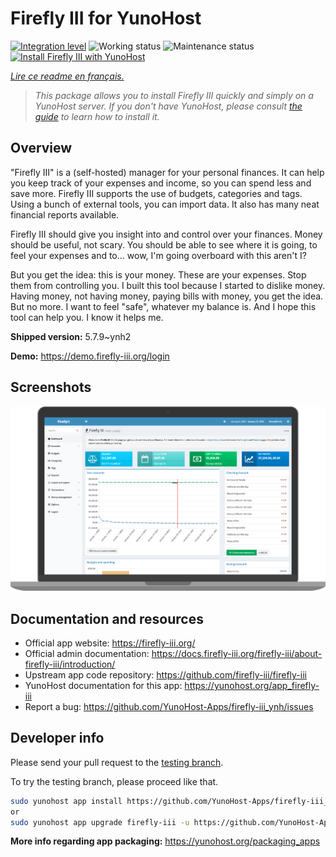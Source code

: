 <!--
N.B.: This README was automatically generated by https://github.com/YunoHost/apps/tree/master/tools/README-generator
It shall NOT be edited by hand.
-->

# Firefly III for YunoHost

[![Integration level](https://dash.yunohost.org/integration/firefly-iii.svg)](https://dash.yunohost.org/appci/app/firefly-iii) ![Working status](https://ci-apps.yunohost.org/ci/badges/firefly-iii.status.svg) ![Maintenance status](https://ci-apps.yunohost.org/ci/badges/firefly-iii.maintain.svg)  
[![Install Firefly III with YunoHost](https://install-app.yunohost.org/install-with-yunohost.svg)](https://install-app.yunohost.org/?app=firefly-iii)

*[Lire ce readme en français.](./README_fr.md)*

> *This package allows you to install Firefly III quickly and simply on a YunoHost server.
If you don't have YunoHost, please consult [the guide](https://yunohost.org/#/install) to learn how to install it.*

## Overview

"Firefly III" is a (self-hosted) manager for your personal finances. It can help you keep track of your expenses and income, so you can spend less and save more. Firefly III supports the use of budgets, categories and tags. Using a bunch of external tools, you can import data. It also has many neat financial reports available.

Firefly III should give you insight into and control over your finances. Money should be useful, not scary. You should be able to see where it is going, to feel your expenses and to... wow, I'm going overboard with this aren't I?

But you get the idea: this is your money. These are your expenses. Stop them from controlling you. I built this tool because I started to dislike money. Having money, not having money, paying bills with money, you get the idea. But no more. I want to feel "safe", whatever my balance is. And I hope this tool can help you. I know it helps me.


**Shipped version:** 5.7.9~ynh2

**Demo:** https://demo.firefly-iii.org/login

## Screenshots

![Screenshot of Firefly III](./doc/screenshots/imac-complete.png)

## Documentation and resources

* Official app website: <https://firefly-iii.org/>
* Official admin documentation: <https://docs.firefly-iii.org/firefly-iii/about-firefly-iii/introduction/>
* Upstream app code repository: <https://github.com/firefly-iii/firefly-iii>
* YunoHost documentation for this app: <https://yunohost.org/app_firefly-iii>
* Report a bug: <https://github.com/YunoHost-Apps/firefly-iii_ynh/issues>

## Developer info

Please send your pull request to the [testing branch](https://github.com/YunoHost-Apps/firefly-iii_ynh/tree/testing).

To try the testing branch, please proceed like that.

``` bash
sudo yunohost app install https://github.com/YunoHost-Apps/firefly-iii_ynh/tree/testing --debug
or
sudo yunohost app upgrade firefly-iii -u https://github.com/YunoHost-Apps/firefly-iii_ynh/tree/testing --debug
```

**More info regarding app packaging:** <https://yunohost.org/packaging_apps>
